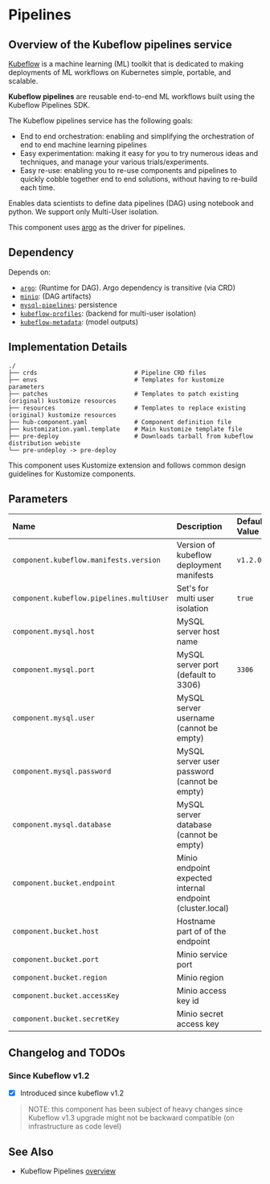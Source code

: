 # Pipelines

## Overview of the Kubeflow pipelines service

[Kubeflow](https://www.kubeflow.org/) is a machine learning (ML) toolkit that is dedicated to making deployments of ML workflows on Kubernetes simple, portable, and scalable.

**Kubeflow pipelines** are reusable end-to-end ML workflows built using the Kubeflow Pipelines SDK.

The Kubeflow pipelines service has the following goals:

* End to end orchestration: enabling and simplifying the orchestration of end to end machine learning pipelines
* Easy experimentation: making it easy for you to try numerous ideas and techniques, and manage your various trials/experiments.
* Easy re-use: enabling you to re-use components and pipelines to quickly cobble together end to end solutions, without having to re-build each time.

Enables data scientists to define data pipelines (DAG) using notebook and python. We support only Multi-User isolation.

This component uses [argo](../argo-workflows) as the driver for pipelines.

## Dependency

Depends on:

* [`argo`](../argo-workflows): (Runtime for DAG). Argo dependency is transitive (via CRD)
* [`minio`](../minio): (DAG artifacts)
* [`mysql-pipelines`](../mysql): persistence
* [`kubeflow-profiles`](../kubeflow-profiles): (backend for multi-user isolation)
* [`kubeflow-metadata`](../kubeflow-metadata): (model outputs)

## Implementation Details

```text
./
├── crds                           # Pipeline CRD files
├── envs                           # Templates for kustomize parameters
├── patches                        # Templates to patch existing (original) kustomize resources
├── resources                      # Templates to replace existing (original) kustomize resources
├── hub-component.yaml             # Component definition file
├── kustomization.yaml.template    # Main kustomize template file
├── pre-deploy                     # Downloads tarball from kubeflow distribution webiste
└── pre-undeploy -> pre-deploy
```

This component uses Kustomize extension and follows common design guidelines for Kustomize components.

## Parameters

| Name | Description | Default Value |
| :--- | :---        | :---          |
| `component.kubeflow.manifests.version` | Version of kubeflow deployment manifests | `v1.2.0` |
| `component.kubeflow.pipelines.multiUser` | Set's for multi user isolation | `true` |
| `component.mysql.host` | MySQL server host name | |
| `component.mysql.port` | MySQL server port (default to 3306) | `3306` |
| `component.mysql.user` | MySQL server username (cannot be empty) | |
| `component.mysql.password` | MySQL server user password (cannot be empty) | |
| `component.mysql.database` | MySQL server database (cannot be empty) | |
| `component.bucket.endpoint` | Minio endpoint expected internal endpoint (cluster.local) | |
| `component.bucket.host` | Hostname part of of the endpoint | |
| `component.bucket.port` | Minio service port | |
| `component.bucket.region` | Minio region | |
| `component.bucket.accessKey` | Minio access key id | |
| `component.bucket.secretKey` | Minio secret access key | |

## Changelog and TODOs

### Since Kubeflow v1.2

* [x] Introduced since kubeflow v1.2

> NOTE: this component has been subject of heavy changes since Kubeflow v1.3 upgrade might not be backward compatible (on infrastructure as code level)

## See Also

* Kubeflow Pipelines [overview](https://www.kubeflow.org/docs/components/pipelines/overview/pipelines-overview/)
